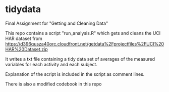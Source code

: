 # tidydata
Final Assignment for "Getting and Cleaning Data"

This repo contains a script "run_analysis.R" which gets and cleans the UCI HAR dataset from
https://d396qusza40orc.cloudfront.net/getdata%2Fprojectfiles%2FUCI%20HAR%20Dataset.zip

It writes a txt file containing a tidy data set of averages of the measured variables for each activity and each subject.

Explanation of the script is included in the script as comment lines.

There is also a modified codebook in this repo
